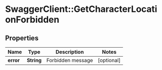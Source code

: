 # SwaggerClient::GetCharacterLocationForbidden

## Properties
Name | Type | Description | Notes
------------ | ------------- | ------------- | -------------
**error** | **String** | Forbidden message | [optional] 


